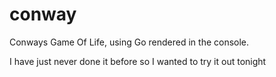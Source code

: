 # conway

Conways Game Of Life, using Go rendered in the console.

I have just never done it before so I wanted to try it out tonight
